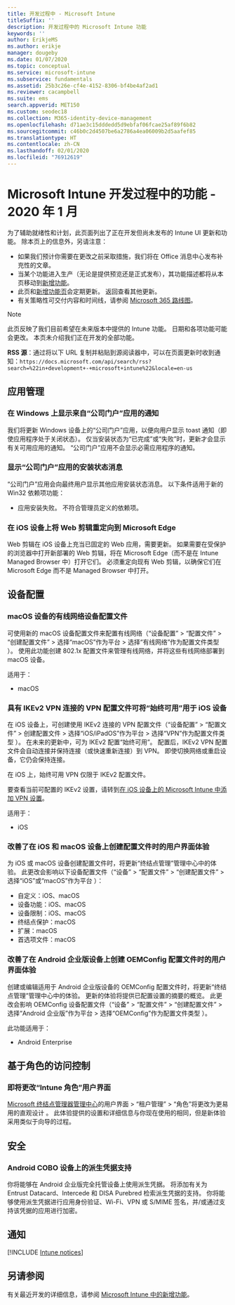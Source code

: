 ```yaml
---
title: 开发过程中 - Microsoft Intune
titleSuffix: ''
description: 开发过程中的 Microsoft Intune 功能
keywords: ''
author: ErikjeMS
ms.author: erikje
manager: dougeby
ms.date: 01/07/2020
ms.topic: conceptual
ms.service: microsoft-intune
ms.subservice: fundamentals
ms.assetid: 25b3c26e-cf4e-4152-8306-bf4be4af2ad1
ms.reviewer: cacampbell
ms.suite: ems
search.appverid: MET150
ms.custom: seodec18
ms.collection: M365-identity-device-management
ms.openlocfilehash: d71ae3c15dddedd5d9ebfaf06fcae25af89f6b82
ms.sourcegitcommit: c46b0c2d4507be6a2786a4ea06009b2d5aafef85
ms.translationtype: HT
ms.contentlocale: zh-CN
ms.lasthandoff: 02/01/2020
ms.locfileid: "76912619"
---
```

# <a name="in-development-for-microsoft-intune---january-2020"></a>Microsoft Intune 开发过程中的功能 - 2020 年 1 月

为了辅助就绪性和计划，此页面列出了正在开发但尚未发布的 Intune UI 更新和功能。 除本页上的信息外，另请注意： 

- 如果我们预计你需要在更改之前采取措施，我们将在 Office 消息中心发布补充性的文章。
- 当某个功能进入生产（无论是提供预览还是正式发布），其功能描述都将从本页移动到[新增功能](whats-new.md)。
- 此页和[新增功能页](whats-new.md)会定期更新。 返回查看其他更新。
- 有关策略性可交付内容和时间线，请参阅 [Microsoft 365 路线图](https://www.microsoft.com/microsoft-365/roadmap?rtc=2&filters=EMS)。

> [!NOTE]
> 此页反映了我们目前希望在未来版本中提供的 Intune 功能。 日期和各项功能可能会更改。 本页未介绍我们正在开发的全部功能。

**RSS 源**：通过将以下 URL 复制并粘贴到源阅读器中，可以在页面更新时收到通知：`https://docs.microsoft.com/api/search/rss?search=%22in+development+-+microsoft+intune%22&locale=en-us`

<!--
## What's coming to Intune in the Azure portal 
## What's coming to Intune apps
## Notices
-->

<!-- Common categories:  
## App management
## Device configuration
## Device enrollment
## Device management
## Intune apps
## Monitor and troubleshoot
## Role-based access control
## Security

-->
 
<!-- ***********************************************-->
## <a name="app-management"></a>应用管理

### <a name="display-notifications-for-the-company-portal-app-on-windows---1808082----"></a>在 Windows 上显示来自“公司门户”应用的通知<!-- 1808082  -->
我们将更新 Windows 设备上的“公司门户”应用，以便向用户显示 toast 通知（即使应用程序处于关闭状态）。 仅当安装状态为“已完成”或“失败”时，更新才会显示有关可用应用的通知。 “公司门户”应用不会显示必需应用程序的通知。 

### <a name="display-installation-status-messages-for-the-company-portal-app---2514416----"></a>显示“公司门户”应用的安装状态消息<!-- 2514416  -->
“公司门户”应用会向最终用户显示其他应用安装状态消息。 以下条件适用于新的 Win32 依赖项功能：
- 应用安装失败。 不符合管理员定义的依赖项。

### <a name="retarget-web-clips-to-microsoft-edge-on-ios-devices---5455276---"></a>在 iOS 设备上将 Web 剪辑重定向到 Microsoft Edge<!-- 5455276 -->
Web 剪辑在 iOS 设备上充当已固定的 Web 应用，需要更新。 如果需要在受保护的浏览器中打开新部署的 Web 剪辑，将在 Microsoft Edge（而不是在 Intune Managed Browser 中）打开它们。 必须重定向现有 Web 剪辑，以确保它们在 Microsoft Edge 而不是 Managed Browser 中打开。 


<!-- ***********************************************-->
## <a name="device-configuration"></a>设备配置

### <a name="wired-network-device-configuration-profiles-for-macos-devices---3508686----"></a>macOS 设备的有线网络设备配置文件<!-- 3508686  -->
可使用新的 macOS 设备配置文件来配置有线网络（“设备配置” > “配置文件” > “创建配置文件” > 选择“macOS”作为平台 > 选择“有线网络”作为配置文件类型      ）。 使用此功能创建 802.1x 配置文件来管理有线网络，并将这些有线网络部署到 macOS 设备。

适用于：
- macOS

### <a name="vpn-profiles-with-ikev2-vpn-connections-can-use-always-on-with-ios-devices----1947932-idready---"></a>具有 IKEv2 VPN 连接的 VPN 配置文件可将“始终可用”用于 iOS 设备 <!-- 1947932 idready -->
在 iOS 设备上，可创建使用 IKEv2 连接的 VPN 配置文件（“设备配置” > “配置文件” > 创建配置文件 >  选择“iOS/iPadOS”作为平台 > 选择“VPN”作为配置文件类型      ）。 在未来的更新中，可为 IKEv2 配置“始终可用”。 配置后，IKEv2 VPN 配置文件会自动连接并保持连接（或快速重新连接）到 VPN。 即使切换网络或重启设备，它仍会保持连接。

在 iOS 上，始终可用 VPN 仅限于 IKEv2 配置文件。

要查看当前可配置的 IKEv2 设置，请转到[在 iOS 设备上的 Microsoft Intune 中添加 VPN 设置](../configuration/vpn-settings-ios.md#ikev2-settings)。

适用于：
- iOS

### <a name="improved-user-interface-experience-when-creating-configuration-profiles-on-ios-and-macos-devices---5569008-5569039-5569057-5569110-5569116-5569131-5569139-5569153-5859984-idready---"></a>改善了在 iOS 和 macOS 设备上创建配置文件时的用户界面体验<!-- 5569008-5569039-5569057-5569110-5569116-5569131-5569139-5569153-5859984 idready -->
为 iOS 或 macOS 设备创建配置文件时，将更新“终结点管理”管理中心中的体验。 此更改会影响以下设备配置文件（“设备” > “配置文件” > “创建配置文件” >  选择“iOS”或“macOS”作为平台      ）：

- 自定义：iOS、macOS
- 设备功能：iOS、macOS
- 设备限制：iOS、macOS
- 终结点保护：macOS
- 扩展：macOS
- 首选项文件：macOS

### <a name="improved-user-interface-experience-when-creating-oemconfig-configuration-profiles-on-android-enterprise-devices---5568645-idready----"></a>改善了在 Android 企业版设备上创建 OEMConfig 配置文件时的用户界面体验<!-- 5568645 idready  -->
创建或编辑适用于 Android 企业版设备的 OEMConfig 配置文件时，将更新“终结点管理”管理中心中的体验。 更新的体验将提供已配置设置的摘要的概览。 此更改会影响 OEMConfig 设备配置文件（“设备” > “配置文件” > “创建配置文件” >  选择“Android 企业版”作为平台 > 选择“OEMConfig”作为配置文件类型      ）。

此功能适用于：
- Android Enterprise 

<!-- ***********************************************-->
<!--## Device enrollment-->



<!-- ***********************************************-->
<!--## Device management-->



<!-- ***********************************************-->
<!--## Intune apps-->
 

<!-- ***********************************************-->

<!--
## Monitoring and troubleshooting
-->


<!-- ***********************************************-->
## <a name="role-based-access-control"></a>基于角色的访问控制

### <a name="intune-roles-user-interface-changes-coming--5801612-idready--"></a>即将更改“Intune 角色”用户界面<!--5801612 idready-->
[Microsoft 终结点管理器管理中心](https://go.microsoft.com/fwlink/?linkid=2109431)的用户界面  > “租户管理” > “角色”将更改为更易用的直观设计   。 此体验提供的设置和详细信息与你现在使用的相同，但是新体验采用类似于向导的过程。


<!-- ***********************************************-->
## <a name="security"></a>安全

### <a name="derived-credentials-support-on-android-cobo-devices--4839592--"></a>Android COBO 设备上的派生凭据支持<!--4839592-->
你将能够在 Android 企业版完全托管设备上使用派生凭据。 将添加有关为 Entrust Datacard、Intercede 和 DISA Purebred 检索派生凭据的支持。 你将能够使用派生凭据进行应用身份验证、Wi-Fi、VPN 或 S/MIME 签名，并/或通过支持该凭据的应用进行加密。 

<!-- ***********************************************-->
## <a name="notices"></a>通知

[!INCLUDE [Intune notices](../includes/intune-notices.md)]

## <a name="see-also"></a>另请参阅
有关最近开发的详细信息，请参阅 [Microsoft Intune 中的新增功能](whats-new.md)。


